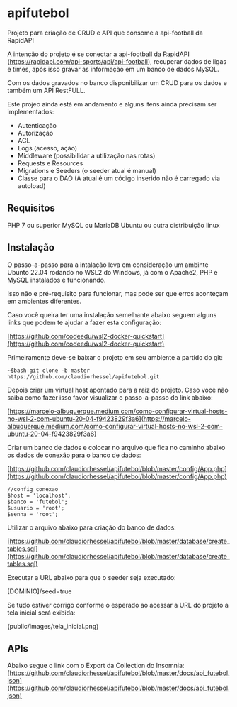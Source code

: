 # apifutebol
Projeto para criação de CRUD e API que consome a api-football da RapidAPI

A intenção do projeto é se conectar a api-football da RapidAPI (https://rapidapi.com/api-sports/api/api-football), recuperar dados de ligas e times, após isso gravar as informação em um banco de dados MySQL.

Com os dados gravados no banco disponibilizar um CRUD para os dados e também um API RestFULL.

Este projeo ainda está em andamento e alguns itens ainda precisam ser implementados:

- Autenticação
- Autorização
- ACL
- Logs (acesso, ação)
- Middleware (possibilidar a utilização nas rotas)
- Requests e Resources
- Migrations e Seeders (o seeder atual é manual)
- Classe para o DAO (A atual é um código inserido não é carregado via autoload)

## Requisitos
PHP 7 ou superior
MySQL ou MariaDB
Ubuntu ou outra distribuição linux

## Instalação
O passo-a-passo para a intalação leva em consideração um ambinte Ubunto 22.04 rodando no WSL2 do Windows, já com o Apache2, PHP e MySQL instalados e funcionando.

Isso não e pré-requisito para funcionar, mas pode ser que erros aconteçam em ambientes diferentes.

Caso você queira ter uma instalação semelhante abaixo seguem alguns links que podem te ajudar a fazer esta configuração:

[https://github.com/codeedu/wsl2-docker-quickstart](https://github.com/codeedu/wsl2-docker-quickstart)

Primeiramente deve-se baixar o projeto em seu ambiente a partido do git:

```
~$bash git clone -b master https://github.com/claudiorhessel/apifutebol.git
```

Depois criar um virtual host apontado para a raiz do projeto. Caso você não saiba como fazer isso favor visualizar o passo-a-passo do link abaixo:

[https://marcelo-albuquerque.medium.com/como-configurar-virtual-hosts-no-wsl-2-com-ubuntu-20-04-f9423829f3a6](https://marcelo-albuquerque.medium.com/como-configurar-virtual-hosts-no-wsl-2-com-ubuntu-20-04-f9423829f3a6)

Criar um banco de dados e colocar no arquivo que fica no caminho abaixo os dados de conexão para o banco de dados:

[https://github.com/claudiorhessel/apifutebol/blob/master/config/App.php](https://github.com/claudiorhessel/apifutebol/blob/master/config/App.php)

```
//config conexao
$host = 'localhost';
$banco = 'futebol';
$usuario = 'root';
$senha = 'root';
```

Utilizar o arquivo abaixo para criação do banco de dados:

[https://github.com/claudiorhessel/apifutebol/blob/master/database/create_tables.sql](https://github.com/claudiorhessel/apifutebol/blob/master/database/create_tables.sql)

Executar a URL abaixo para que o seeder seja executado:

[DOMINIO]/seed=true

Se tudo estiver corrigo conforme o esperado ao acessar a URL do projeto a tela inicial será exibida:

(public/images/tela_inicial.png)

## APIs
Abaixo segue o link com o Export da Collection do Insomnia:
[https://github.com/claudiorhessel/apifutebol/blob/master/docs/api_futebol.json](https://github.com/claudiorhessel/apifutebol/blob/master/docs/api_futebol.json)


